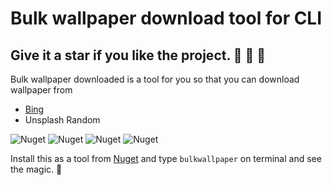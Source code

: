 # Bulk wallpaper download tool for CLI
## Give it a star if you like the project. 👏 🌠 🌟

Bulk wallpaper downloaded is a tool for you so that you can download wallpaper from 
- [Bing](https://www.nuget.org/packages/BingWallpaper)
- Unsplash Random


![Nuget](https://img.shields.io/nuget/v/BulkImageDownloader.Cli)
![Nuget](https://img.shields.io/nuget/dt/BulkImageDownloader.Cli?style=plastic)
![Nuget](https://img.shields.io/github/repo-size/purkayasta/BulkWallpaper?style=social)
![Nuget](https://img.shields.io/github/last-commit/purkayasta/BulkWallpaper?style=flat-square)

Install this as a tool from [Nuget](https://www.nuget.org/packages/BulkImageDownloader.Cli/)
and type `bulkwallpaper` on terminal and see the magic. 🌟

